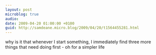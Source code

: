 ```yaml
---
layout: post
microblog: true
audio: 
date: 2009-04-20 01:00:00 +0100
guid: http://samdeane.micro.blog/2009/04/20/t1564455281.html
---
```

why is it that whenever I start something, I immediately find three more things that need doing first - oh for a simpler life
